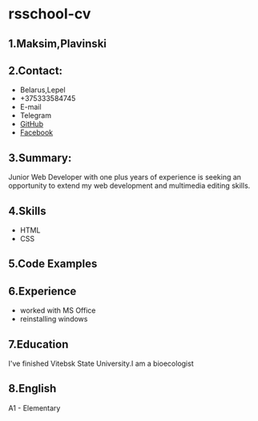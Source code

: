 # rsschool-cv

## 1.Maksim,Plavinski

## 2.Contact:

- Belarus,Lepel
- +375333584745
- E-mail
- Telegram
- [GitHub](https://github.com/ba9zai)
- [Facebook](https://www.facebook.com/profile.php?id=100009390053514)

## 3.Summary:

Junior Web Developer with one plus years of experience is seeking an opportunity to extend my web development and multimedia editing skills.

## 4.Skills

- HTML
- CSS

## 5.Code Examples

## 6.Experience

- worked with MS Office
- reinstalling windows

## 7.Education

I've finished Vitebsk State University.I am a bioecologist

## 8.English

A1 - Elementary
